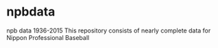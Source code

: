 # npbdata
npb data 1936-2015
This repository consists of nearly complete data for Nippon Professional Baseball
